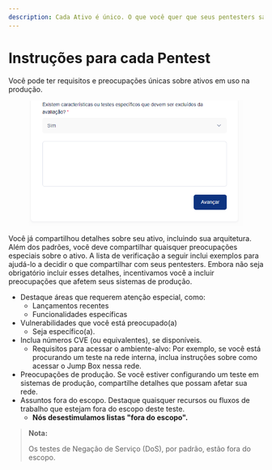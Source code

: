 ```yaml
---
description: Cada Ativo é único. O que você quer que seus pentesters saibam sobre isso?
---
```


# Instruções para cada Pentest

Você pode ter requisitos e preocupações únicas sobre ativos em uso na produção.

<figure><img src="../../../.gitbook/assets/3 (1).png" alt=""><figcaption></figcaption></figure>



Você já compartilhou detalhes sobre seu ativo, incluindo sua arquitetura. Além dos padrões, você deve compartilhar quaisquer preocupações especiais sobre o ativo. A lista de verificação a seguir inclui exemplos para ajudá-lo a decidir o que compartilhar com seus pentesters. Embora não seja obrigatório incluir esses detalhes, incentivamos você a incluir preocupações que afetem seus sistemas de produção.

* Destaque áreas que requerem atenção especial, como:
  * Lançamentos recentes
  * Funcionalidades específicas
* Vulnerabilidades que você está preocupado(a)
  * Seja específico(a).
* Inclua números CVE (ou equivalentes), se disponíveis.
  * Requisitos para acessar o ambiente-alvo: Por exemplo, se você está procurando um teste na rede interna, inclua instruções sobre como acessar o Jump Box nessa rede.
* Preocupações de produção. Se você estiver configurando um teste em sistemas de produção, compartilhe detalhes que possam afetar sua rede.
* Assuntos fora do escopo. Destaque quaisquer recursos ou fluxos de trabalho que estejam fora do escopo deste teste.
  * **Nós desestimulamos listas "fora do escopo".**

> **Nota:**
>
> Os testes de Negação de Serviço (DoS), por padrão, estão fora do escopo.
